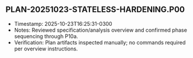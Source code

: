 ## PLAN-20251023-STATELESS-HARDENING.P00
- Timestamp: 2025-10-23T16:25:31-0300
- Notes: Reviewed specification/analysis overview and confirmed phase sequencing through P10a.
- Verification: Plan artifacts inspected manually; no commands required per overview instructions.
